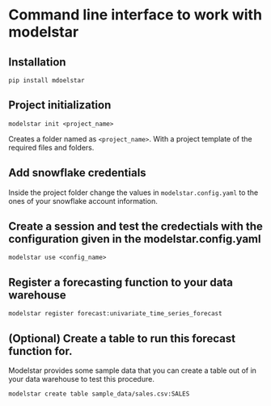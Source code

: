 # Command line interface to work with modelstar

## Installation

```shell
pip install mdoelstar
```

## Project initialization

```shell
modelstar init <project_name>
``` 

Creates a folder named as `<project_name>`. With a project template of the required files and folders. 

## Add snowflake credentials

Inside the project folder change the values in `modelstar.config.yaml` to the ones of your snowflake account information. 

## Create a session and test the credectials with the configuration given in the modelstar.config.yaml

```shell
modelstar use <config_name>
``` 

## Register a forecasting function to your data warehouse

```shell
modelstar register forecast:univariate_time_series_forecast
```

## (Optional) Create a table to run this forecast function for.

Modelstar provides some sample data that you can create a table out of in your data warehouse to test this procedure.

```shell
modelstar create table sample_data/sales.csv:SALES
```